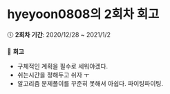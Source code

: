 # hyeyoon0808의 2회차 회고


:clock5: **​2회차 기간**: 2020/12/28 ~ 2021/1/2

:pencil: **회고**

- 구체적인 계획을 필수로 세워야겠다.
- 쉬는시간을 정해두고 쉬자 ㅜ
- 알고리즘 문제풀이를 꾸준히 못해서 아쉽다.
파이팅파이팅.
